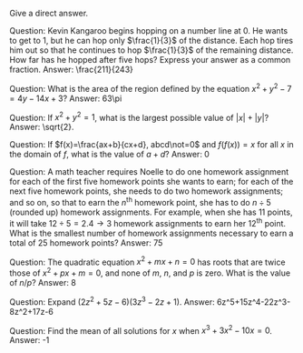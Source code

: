 Give a direct answer.

Question: Kevin Kangaroo begins hopping on a number line at 0. He wants to get to 1, but he can hop only $\frac{1}{3}$ of the distance. Each hop tires him out so that he continues to hop $\frac{1}{3}$ of the remaining distance. How far has he hopped after five hops? Express your answer as a common fraction. 
Answer: \frac{211}{243}

Question: What is the area of the region defined by the equation $x^2+y^2 - 7 = 4y-14x+3$?
Answer: 63\pi

Question: If $x^2+y^2=1$, what is the largest possible value of $|x|+|y|$? Answer: \sqrt{2}.

Question: If $f(x)=\frac{ax+b}{cx+d}, abcd\not=0$ and $f(f(x))=x$ for all $x$ in the domain of $f$, what is the value of $a+d$? 
Answer: 0

Question: A math teacher requires Noelle to do one homework assignment for each of the first five homework points she wants to earn; for each of the next five homework points, she needs to do two homework assignments; and so on, so that to earn the $n^{\text{th}}$ homework point, she has to do $n\div5$ (rounded up) homework assignments. For example, when she has 11 points, it will take $12\div5=2.4\rightarrow3$ homework assignments to earn her $12^{\text{th}}$ point. What is the smallest number of homework assignments necessary to earn a total of 25 homework points? 
Answer: 75

Question: The quadratic equation $x^2+mx+n=0$ has roots that are twice those of $x^2+px+m=0,$ and none of $m,$ $n,$ and $p$ is zero. What is the value of $n/p?$ 
Answer: 8

Question: Expand $(2z^2 + 5z - 6)(3z^3 - 2z + 1)$. 
Answer: 6z^5+15z^4-22z^3-8z^2+17z-6

Question: Find the mean of all solutions for $x$ when $x^3 + 3x^2 - 10x = 0$. 
Answer: -1